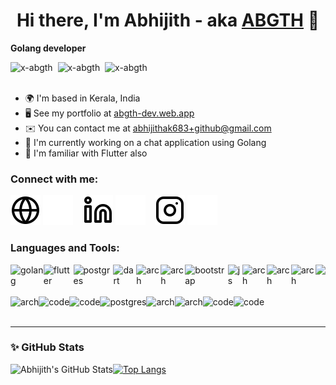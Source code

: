 <h1 align="center">Hi there, I'm Abhijith - aka <a href="https://abgth-dev.web.app/">ABGTH</a> 👋</h1>

<b>Golang developer</b>
<div style="display: flex;">
  <img src="https://badgen.net/badge/hello/world/red?icon=twitter" alt="x-abgth" />&nbsp;&nbsp;
  <img src="https://img.shields.io/badge/Ask%20me-anything-1abc9c.svg" alt="x-abgth" />&nbsp;&nbsp;
  <img src="https://komarev.com/ghpvc/?username=x-abgth&label=Profile%20views&color=0e75b6&style=flat" alt="x-abgth" />
</div><br>

* 🌍  I'm based in Kerala, India
* 🖥️  See my portfolio at [abgth-dev.web.app](http://abgth-dev.web.app)
* ✉️  You can contact me at [abhijithak683+github@gmail.com](mailto:abhijithak683+github@gmail.com)
* 🚀  I'm currently working on a chat application using Golang 
* 🧠  I'm familiar with Flutter also

### Connect with me:

[![website](./img/globe-light.svg)](https://abgth-dev.web.app/#gh-light-mode-only "Portfolio Website")
[![website](./img/globe-dark.svg)](https://abgth-dev.web.app/#gh-dark-mode-only "Portfolio Website")
&nbsp;&nbsp;
[![website](./img/linkedin-light.svg)](https://www.linkedin.com/in/abhijith-a-356850192/#gh-light-mode-only "Linkedin")
[![website](./img/linkedin-dark.svg)](https://www.linkedin.com/in/abhijith-a-356850192/#gh-dark-mode-only "Linkedin")
&nbsp;&nbsp;
[![website](./img/instagram-light.svg)](https://instagram.com/__abgth?utm_medium=copy_link#gh-light-mode-only "Instagram")
[![website](./img/instagram-dark.svg)](https://instagram.com/__abgth?utm_medium=copy_link#gh-dark-mode-only "Instagram")

### Languages and Tools:

<div style="display: flex;">
  <img src="https://img.shields.io/badge/Go-00ADD8?style=for-the-badge&logo=go&logoColor=white" alt="golang" />
  <img src="https://img.shields.io/badge/Flutter-02569B?style=for-the-badge&logo=flutter&logoColor=white" alt="flutter" />
  <img src="https://img.shields.io/badge/PostgreSQL-316192?style=for-the-badge&logo=postgresql&logoColor=white" alt="postgres" />
  <img src="https://img.shields.io/badge/Dart-0175C2?style=for-the-badge&logo=dart&logoColor=white" alt="dart" />
  <img src="https://img.shields.io/badge/Java-ED8B00?style=for-the-badge&logo=java&logoColor=white" alt="arch" />
  <img src="https://img.shields.io/badge/PHP-777BB4?style=for-the-badge&logo=php&logoColor=white" alt="arch" />
  <img src="https://img.shields.io/badge/Bootstrap-563D7C?style=for-the-badge&logo=bootstrap&logoColor=white" alt="bootstrap" />
  <img src="https://img.shields.io/badge/JavaScript-F7DF1E?style=for-the-badge&logo=javascript&logoColor=black" alt="js" />
  <img src="https://img.shields.io/badge/HTML5-E34F26?style=for-the-badge&logo=html5&logoColor=white" alt="arch" />
  <img src="https://img.shields.io/badge/CSS3-1572B6?style=for-the-badge&logo=css3&logoColor=white" alt="arch" />
  <img src="https://img.shields.io/badge/Adobe%20XD-470137?style=for-the-badge&logo=Adobe%20XD&logoColor=#FF61F6" alt="arch" />
  <img src="https://img.shields.io/badge/Figma-F24E1E?style=for-the-badge&logo=figma&logoColor=white" />
</div>
<br>
<div style="display: flex;">
  <img src="https://img.shields.io/badge/Arch_Linux-1793D1?style=for-the-badge&logo=arch-linux&logoColor=white" alt="arch" />
  <img src="https://img.shields.io/badge/Visual_Studio_Code-0078D4?style=for-the-badge&logo=visual%20studio%20code&logoColor=white" alt="code" />
  <img src="https://img.shields.io/badge/sublime_text-%23575757.svg?&style=for-the-badge&logo=sublime-text&logoColor=important" alt="code" /> 
  <img src="https://img.shields.io/badge/VIM-%2311AB00.svg?&style=for-the-badge&logo=vim&logoColor=white" alt="postgres" />
  <img src="https://img.shields.io/badge/alacritty-F46D01?style=for-the-badge&logo=alacritty&logoColor=white" alt="arch" />
  <img src="https://img.shields.io/badge/GitHub-100000?style=for-the-badge&logo=github&logoColor=white" alt="arch" />
  <img src="https://img.shields.io/badge/GIT-E44C30?style=for-the-badge&logo=git&logoColor=white" alt="code" /> 
  <img src="https://img.shields.io/badge/Twilio-F22F46?style=for-the-badge&logo=Twilio&logoColor=white" alt="code" /> 
</div>

<br />

---

### ✨ GitHub Stats

<img align="left" alt="Abhijith's GitHub Stats" src="https://github-readme-stats.vercel.app/api?username=x-abgth&show_icons=true&hide_border=false&title_color=2196F3&icon_color=FFE400&bg_color=80,09131B,161616&text_color=ffffff&border_color=0c1a25" />

[![Top Langs](https://github-readme-stats.vercel.app/api/top-langs/?username=x-abgth&bg_color=80,09131B,161616&text_color=ccc&border_color=0c1a25)](https://github.com/anuraghazra/github-readme-stats)
